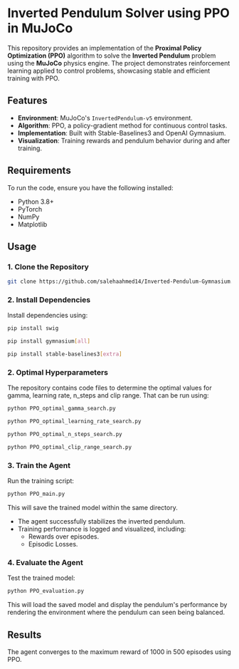 
# Inverted Pendulum Solver using PPO in MuJoCo

This repository provides an implementation of the **Proximal Policy Optimization (PPO)** algorithm to solve the **Inverted Pendulum** problem using the **MuJoCo** physics engine. The project demonstrates reinforcement learning applied to control problems, showcasing stable and efficient training with PPO.

## Features
- **Environment**: MuJoCo's `InvertedPendulum-v5` environment.
- **Algorithm**: PPO, a policy-gradient method for continuous control tasks.
- **Implementation**: Built with Stable-Baselines3 and OpenAI Gymnasium.
- **Visualization**: Training rewards and pendulum behavior during and after training.

## Requirements
To run the code, ensure you have the following installed:
- Python 3.8+
- PyTorch
- NumPy
- Matplotlib

## Usage

### 1. Clone the Repository
```bash
git clone https://github.com/salehaahmed14/Inverted-Pendulum-Gymnasium.git
```

### 2. Install Dependencies
Install dependencies using:
```bash
pip install swig
```
```bash
pip install gymnasium[all]
```
```bash
pip install stable-baselines3[extra]
```

### 2. Optimal Hyperparameters
The repository contains code files to determine the optimal values for gamma, learning rate, n_steps and clip range. That can be run using:
```bash
python PPO_optimal_gamma_search.py
```
```bash
python PPO_optimal_learning_rate_search.py
```
```bash
python PPO_optimal_n_steps_search.py
```
```bash
python PPO_optimal_clip_range_search.py
```

### 3. Train the Agent
Run the training script:
```bash
python PPO_main.py
```
This will save the trained model within the same directory.
- The agent successfully stabilizes the inverted pendulum.
- Training performance is logged and visualized, including:
  - Rewards over episodes.
  - Episodic Losses.

### 4. Evaluate the Agent
Test the trained model:
```bash
python PPO_evaluation.py
```
This will load the saved model and display the pendulum's performance by rendering the environment where the pendulum can seen being balanced.

## Results
The agent converges to the maximum reward of 1000 in 500 episodes using PPO.
